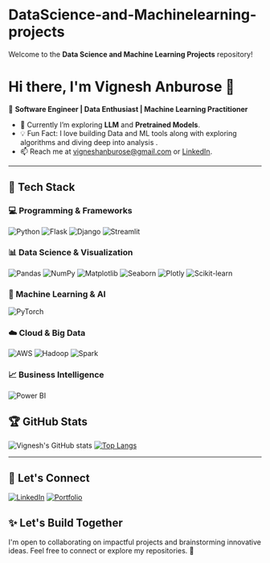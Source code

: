 # DataScience-and-Machinelearning-projects
Welcome to the **Data Science and Machine Learning Projects** repository!
# Hi there, I'm Vignesh Anburose 👋 

🚀 **Software Engineer | Data Enthusiast | Machine Learning Practitioner**

- 🌱 Currently I’m exploring **LLM** and **Pretrained Models**.
- 💡 Fun Fact: I love building Data and ML tools along with exploring algorithms and diving deep into analysis .
- 📫 Reach me at [vigneshanburose@gmail.com](mailto:vigneshanburose@gmail.com) or [LinkedIn](https://linkedin.com/in/vigneshanburose).

---
## 🔧 **Tech Stack**
### 💻 Programming & Frameworks
![Python](https://img.shields.io/badge/Python-3776AB?style=flat&logo=python&logoColor=white)
![Flask](https://img.shields.io/badge/Flask-000000?style=flat&logo=flask&logoColor=white)
![Django](https://img.shields.io/badge/Django-092E20?style=flat&logo=django&logoColor=white)
![Streamlit](https://img.shields.io/badge/Streamlit-FF4B4B?style=flat&logo=streamlit&logoColor=white)

### 📊 Data Science & Visualization
![Pandas](https://img.shields.io/badge/Pandas-150458?style=flat&logo=pandas&logoColor=white)
![NumPy](https://img.shields.io/badge/NumPy-013243?style=flat&logo=numpy&logoColor=white)
![Matplotlib](https://img.shields.io/badge/Matplotlib-11557C?style=flat&logo=python&logoColor=white)
![Seaborn](https://img.shields.io/badge/Seaborn-117733?style=flat&logo=python&logoColor=white)
![Plotly](https://img.shields.io/badge/Plotly-3F4F75?style=flat&logo=plotly&logoColor=white)
![Scikit-learn](https://img.shields.io/badge/Scikit--learn-F7931E?style=flat&logo=scikit-learn&logoColor=white)

### 🧠 Machine Learning & AI
![PyTorch](https://img.shields.io/badge/PyTorch-EE4C2C?style=flat&logo=pytorch&logoColor=white)

### ☁️ Cloud & Big Data
![AWS](https://img.shields.io/badge/AWS-FF9900?style=flat&logo=amazonaws&logoColor=white)
![Hadoop](https://img.shields.io/badge/Hadoop-66CCFF?style=flat&logo=apachehadoop&logoColor=white)
![Spark](https://img.shields.io/badge/Spark-E25A1C?style=flat&logo=apachespark&logoColor=white)

### 📈 Business Intelligence
![Power BI](https://img.shields.io/badge/PowerBI-F2C811?style=flat&logo=powerbi&logoColor=black)


## 🏆 GitHub Stats
![Vignesh's GitHub stats](https://github-readme-stats.vercel.app/api?username=vignesh-a&show_icons=true&theme=radical)
[![Top Langs](https://github-readme-stats.vercel.app/api/top-langs/?username=vignesh-a&layout=compact&theme=radical)](https://github.com/vignesh-a)

---

## 🔗 Let's Connect
[![LinkedIn](https://img.shields.io/badge/LinkedIn-blue?style=flat&logo=linkedin)](https://linkedin.com/in/your-link)
[![Portfolio](https://img.shields.io/badge/Portfolio-black?style=flat&logo=firefox)](https://your-portfolio-link)

## ✨ **Let's Build Together**
I'm open to collaborating on impactful projects and brainstorming innovative ideas. Feel free to connect or explore my repositories. 🚀
